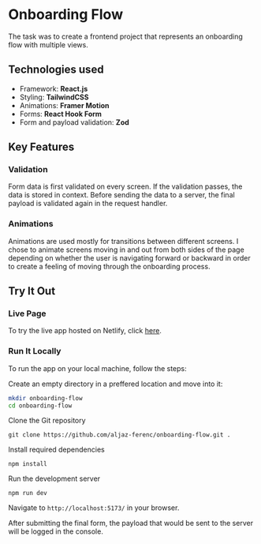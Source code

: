 # Onboarding Flow

The task was to create a frontend project that represents an onboarding flow with multiple views.

## Technologies used
- Framework: **React.js** 
- Styling: **TailwindCSS**
- Animations: **Framer Motion**
- Forms: **React Hook Form**
- Form and payload validation: **Zod**

## Key Features

### Validation
Form data is first validated on every screen. If the validation passes, the data is stored in context. Before sending the data to a server, the final payload is validated again in the request handler. 

### Animations 
Animations are used mostly for transitions between different screens. I chose to animate screens moving in and out from both sides of the page depending on whether the user is navigating forward or backward in order to create a feeling of moving through the onboarding process.

## Try It Out

### Live Page
To try the live app hosted on Netlify, click [here](https://onboarding-flow-af.netlify.app).

### Run It Locally
To run the app on your local machine, follow the steps: 

Create an empty directory in a preffered location and move into it:
```bash
mkdir onboarding-flow
cd onboarding-flow
```

Clone the Git repository
```
git clone https://github.com/aljaz-ferenc/onboarding-flow.git .
```

Install required dependencies
```
npm install
```

Run the development server
```
npm run dev
```
Navigate to `http://localhost:5173/` in your browser.

After submitting the final form, the payload that would be sent to the server will be logged in the console.
